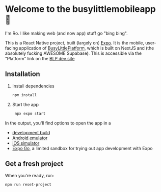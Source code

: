 # Welcome to the busylittlemobileapp 👋

I'm Ro. I like making web (and now app) stuff go "bing bing".

This is a React Native project, built (largely on) [Expo](https://expo.dev).
It is the mobile, user-facing application of [BusyLittlePlatform](https://busylittleplatform.vercel.app), which is built on NextJS and (the absolutely fucking AWESOME Supabase). This is accessible via the "Platform" link on the [BLP dev site](https://blpwebsite-2-0.vercel.app/platform)

## Installation

1. Install dependencies

   ```bash
   npm install
   ```

2. Start the app

   ```bash
    npx expo start
   ```

In the output, you'll find options to open the app in a

- [development build](https://docs.expo.dev/develop/development-builds/introduction/)
- [Android emulator](https://docs.expo.dev/workflow/android-studio-emulator/)
- [iOS simulator](https://docs.expo.dev/workflow/ios-simulator/)
- [Expo Go](https://expo.dev/go), a limited sandbox for trying out app development with Expo

## Get a fresh project

When you're ready, run:

```bash
npm run reset-project
```